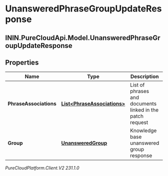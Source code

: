 # UnansweredPhraseGroupUpdateResponse

## ININ.PureCloudApi.Model.UnansweredPhraseGroupUpdateResponse

## Properties

|Name | Type | Description | Notes|
|------------ | ------------- | ------------- | -------------|
| **PhraseAssociations** | [**List&lt;PhraseAssociations&gt;**](PhraseAssociations) | List of phrases and documents linked in the patch request | [optional] |
| **Group** | [**UnansweredGroup**](UnansweredGroup) | Knowledge base unanswered group response | [optional] |



_PureCloudPlatform.Client.V2 231.1.0_
